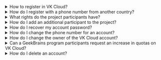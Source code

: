 
<details>

<summary>How to register in VK Cloud?</summary>

Go to [VK Cloud page](https://cloud.vk.com/en/) and click **Create a VK Cloud Account**. Fill in all the required fields to start using the account. Read more in the article [Registration in VK Cloud](/en/intro/start/account-registration).

</details>

<details>

<summary>How do I register with a phone number from another country?</summary>

Contact technical support by email [support@mcs.mail.ru](mailto:support@mcs.mail.ru) with a request to enter the phone number manually.

<warn>

Through the VK Cloud Account, you can register only phone numbers that start with `+7`.

</warn>

</details>

<details>

<summary>What rights do the project participants have?</summary>

The role model of the project participants is described in the article [Roles and permissions of Management console users](../concepts/rolesandpermissions).

</details>

<details>

<summary>How do I add an additional participant to the project?</summary>

The procedure is described in the article [Access management](../service-management/project-settings/access-manage#inviting_a_new_member_to_the_project). When adding, specify the role, focusing on the [role matrix](../concepts/rolesandpermissions/).

</details>

<details>

<summary>How do I recover my account password?</summary>

1. Click **Forgot password?** on the authorization page to your management console.
1. Enter your email in the field **Email which was used during registration**.
1. Press the button **Send password**. An email with instructions for password recovery will be sent to the specified email address.
1. Follow the link in the email about password recovery from the VK Cloud Management Console.
1. Enter a new password in the field of the same name.
1. Click the **Save** button.

</details>

<details>

<summary>How do I change the phone number for an account?</summary>

Contact [technical support](mailto:support@mcs.mail.ru), enter the data:

- current phone number
- new phone number

The number will be changed after successful confirmation of the user's identity.

</details>

<details>

<summary>How do I change the owner of the VK Cloud account?</summary>

Use the instructions from the article [Project management](../service-management/project-settings/manage#changing_project_owner).

</details>

<details>

<summary>Can a GeekBrains program participants request an increase in quotas on VK Cloud?</summary>

Yes, they can. To do this, contact the designated GeekBrains curator.

</details>

<details>

<summary>How do I delete an account?</summary>

Contact technical support, read more in the article [Deleting an account](/en/tools-for-using-services/vk-cloud-account/how-to-guides/account-delete).

</details>
